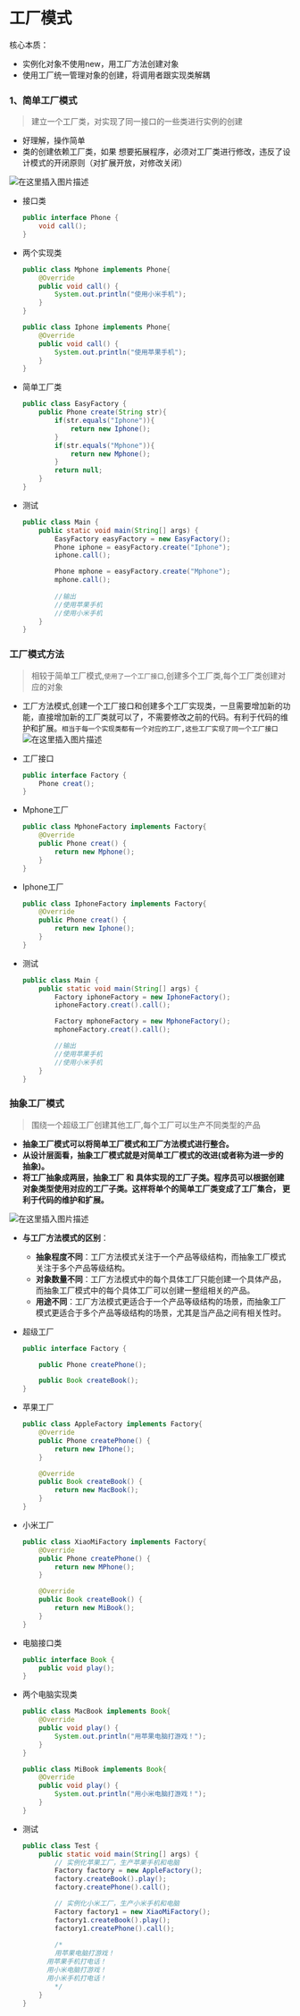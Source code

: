 # 工厂模式

核心本质：

- 实例化对象不使用new，用工厂方法创建对象
- 使用工厂统一管理对象的创建，将调用者跟实现类解耦

### 1、简单工厂模式

> 建立一个工厂类，对实现了同一接口的一些类进行实例的创建

- 好理解，操作简单
- 类的创建依赖工厂类，如果 想要拓展程序，必须对工厂类进行修改，违反了设计模式的开闭原则（对扩展开放，对修改关闭）

![在这里插入图片描述](https://img-blog.csdnimg.cn/20210326211048396.png?x-oss-process=image/watermark,type_ZmFuZ3poZW5naGVpdGk,shadow_10,text_aHR0cHM6Ly9ibG9nLmNzZG4ubmV0L3FxXzQyODA0NzM2,size_16,color_FFFFFF,t_70#pic_center)

- 接口类

  ```java
  public interface Phone {
      void call();
  }
  ```

- 两个实现类

  ```java
  public class Mphone implements Phone{
      @Override
      public void call() {
          System.out.println("使用小米手机");
      }
  }
  ```

  ```java
  public class Iphone implements Phone{
      @Override
      public void call() {
          System.out.println("使用苹果手机");
      }
  }
  ```

- 简单工厂类

  ```java
  public class EasyFactory {
      public Phone create(String str){
          if(str.equals("Iphone")){
              return new Iphone();
          }
          if(str.equals("Mphone")){
              return new Mphone();
          }
          return null;
      }
  }
  ```

- 测试

  ```java
  public class Main {
      public static void main(String[] args) {
          EasyFactory easyFactory = new EasyFactory();
          Phone iphone = easyFactory.create("Iphone");
          iphone.call();
  
          Phone mphone = easyFactory.create("Mphone");
          mphone.call();
          
          //输出
          //使用苹果手机
          //使用小米手机
      }
  }
  
  ```

  

### 工厂模式方法

> 相较于简单工厂模式,`使用了一个工厂接口`,创建多个工厂类,每个工厂类创建对应的对象

- 工厂方法模式,创建一个工厂接口和创建多个工厂实现类，一旦需要增加新的功能，直接增加新的工厂类就可以了，不需要修改之前的代码。有利于代码的维护和扩展。`相当于每一个实现类都有一个对应的工厂,这些工厂实现了同一个工厂接口`
  ![在这里插入图片描述](https://img-blog.csdnimg.cn/20210326221614629.png?x-oss-process=image/watermark,type_ZmFuZ3poZW5naGVpdGk,shadow_10,text_aHR0cHM6Ly9ibG9nLmNzZG4ubmV0L3FxXzQyODA0NzM2,size_16,color_FFFFFF,t_70#pic_center)

- 工厂接口

  ```java
  public interface Factory {
      Phone creat();
  }
  ```

- Mphone工厂

  ```java
  public class MphoneFactory implements Factory{
      @Override
      public Phone creat() {
          return new Mphone();
      }
  }
  ```

- Iphone工厂

  ```java
  public class IphoneFactory implements Factory{
      @Override
      public Phone creat() {
          return new Iphone();
      }
  }
  ```

- 测试

  ```java
  public class Main {
      public static void main(String[] args) {
          Factory iphoneFactory = new IphoneFactory();
          iphoneFactory.creat().call();
  
          Factory mphoneFactory = new MphoneFactory();
          mphoneFactory.creat().call();
  
          //输出
          //使用苹果手机
          //使用小米手机
      }
  }
  ```



### 抽象工厂模式

> 围绕一个超级工厂创建其他工厂,每个工厂可以生产不同类型的产品

- **抽象工厂模式可以将简单工厂模式和工厂方法模式进行整合。**
- **从设计层面看，抽象工厂模式就是对简单工厂模式的改进(或者称为进一步的抽象)。**
- **将工厂抽象成两层，抽象工厂 和 具体实现的工厂子类。程序员可以根据创建对象类型使用对应的工厂子类。这样将单个的简单工厂类变成了工厂集合， 更利于代码的维护和扩展。**

![在这里插入图片描述](https://img-blog.csdnimg.cn/20210326230943938.png?x-oss-process=image/watermark,type_ZmFuZ3poZW5naGVpdGk,shadow_10,text_aHR0cHM6Ly9ibG9nLmNzZG4ubmV0L3FxXzQyODA0NzM2,size_16,color_FFFFFF,t_70#pic_center)

- **与工厂方法模式的区别**：
  - **抽象程度不同**：工厂方法模式关注于一个产品等级结构，而抽象工厂模式关注于多个产品等级结构。
  - **对象数量不同**：工厂方法模式中的每个具体工厂只能创建一个具体产品，而抽象工厂模式中的每个具体工厂可以创建一整组相关的产品。
  - **用途不同**：工厂方法模式更适合于一个产品等级结构的场景，而抽象工厂模式更适合于多个产品等级结构的场景，尤其是当产品之间有相关性时。

- 超级工厂

  ```java
  public interface Factory {
  
      public Phone createPhone();
  
      public Book createBook();
  }
  
  ```

- 苹果工厂

  ```java
  public class AppleFactory implements Factory{
      @Override
      public Phone createPhone() {
          return new IPhone();
      }
  
      @Override
      public Book createBook() {
          return new MacBook();
      }
  }
  
  ```

- 小米工厂

  ```java
  public class XiaoMiFactory implements Factory{
      @Override
      public Phone createPhone() {
          return new MPhone();
      }
  
      @Override
      public Book createBook() {
          return new MiBook();
      }
  }
  
  ```

- 电脑接口类

  ```java
  public interface Book {
      public void play();
  }
  
  ```

- 两个电脑实现类

  ```java
  public class MacBook implements Book{
      @Override
      public void play() {
          System.out.println("用苹果电脑打游戏！");
      }
  }
  
  ```

  ```java
  public class MiBook implements Book{
      @Override
      public void play() {
          System.out.println("用小米电脑打游戏！");
      }
  }
  
  ```

- 测试

  ```java
  public class Test {
      public static void main(String[] args) {
          // 实例化苹果工厂，生产苹果手机和电脑
          Factory factory = new AppleFactory();
          factory.createBook().play();
          factory.createPhone().call();
  
          // 实例化小米工厂，生产小米手机和电脑
          Factory factory1 = new XiaoMiFactory();
          factory1.createBook().play();
          factory1.createPhone().call();
          
          /*
          用苹果电脑打游戏！
  		用苹果手机打电话！
  		用小米电脑打游戏！
  		用小米手机打电话！
          */
      }
  }
  
  ```

  


